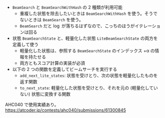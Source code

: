 - `BeamSearch` と `BeamSearchWithHash` の 2 種類が利用可能
    - 重複した状態を除去したいときは `BeamSearchWithHash` を使う。そうでないときは `BeamSearch` を使う。
    - `BeamSearch` だと $\log$ が落ちるはずなので、こっちのほうがイテレーションは回る
- 状態 `BeamSearchState` と、軽量化した状態 `LiteBeamSearchState` の両方を定義して使う
    - 軽量化した状態は、参照する `BeamSearchState` のインデックス +α の情報を持たせる
    - 両方ともスコア計算の実装が必須
- 以下の 2 つの関数を定義してビームサーチを実行する
    - `add_next_lite_states`: 状態を受けとり、次の状態を軽量化したものを返す関数
    - `to_next_state`: 軽量化した状態を受けとり、それを元の (軽量化していない) 状態に変換する関数

AHC040 で使用実績あり。  
https://atcoder.jp/contests/ahc040/submissions/61300845
